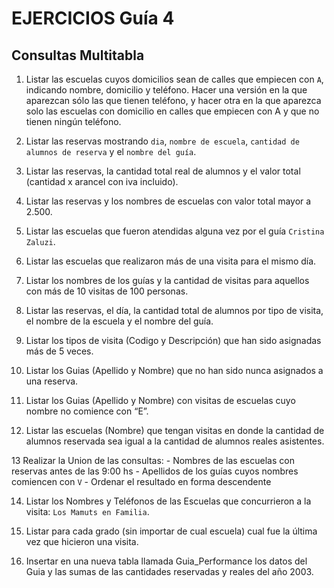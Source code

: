 # EJERCICIOS Guía 4
## Consultas Multitabla

1.	Listar las escuelas cuyos domicilios sean de calles que empiecen con `A`, indicando nombre, domicilio y teléfono. Hacer una versión en la que aparezcan sólo las que tienen teléfono, y hacer otra en la que aparezca solo las escuelas con domicilio en calles que empiecen con A y que no tienen ningún teléfono.

2.	Listar las reservas mostrando `dia`, `nombre de escuela`, `cantidad de alumnos de reserva` y el `nombre del guía`.

3.	Listar las reservas, la cantidad total real de alumnos y el valor total (cantidad x arancel con iva incluido).

4.	Listar las reservas y los nombres de escuelas con valor total mayor a 2.500.

5.	Listar las escuelas que fueron atendidas alguna vez por el guía `Cristina Zaluzi`.

6.	Listar las escuelas que realizaron más de una visita para el mismo día.

7.	Listar los nombres de los guías y la cantidad de visitas para aquellos con más de 10 visitas de 100 personas.

8.	Listar las reservas, el día, la cantidad total de alumnos por tipo de visita, el nombre de la escuela y el nombre del guía.

9.	Listar los tipos de visita (Codigo y Descripción) que han sido asignadas más de 5 veces.

10.	Listar los Guias (Apellido y Nombre) que no han sido nunca asignados a una reserva.

11.	Listar los Guias (Apellido y Nombre) con visitas de escuelas cuyo nombre no comience con “E”.

12.	Listar las escuelas (Nombre) que tengan visitas en donde la cantidad de alumnos reservada sea igual a la cantidad de alumnos reales asistentes.

13	Realizar la Union de las consultas: 
	- Nombres de las escuelas con reservas antes de las 9:00 hs
	- Apellidos de los guías cuyos nombres comiencen con `V`
	- Ordenar el resultado en forma descendente

14.	Listar los Nombres y Teléfonos de las Escuelas que concurrieron a la visita: `Los Mamuts en Familia`.

15.	Listar para cada grado (sin importar de cual escuela) cual fue la última vez que hicieron una visita.

16.	Insertar en una nueva tabla llamada Guia_Performance los datos del Guia y las sumas de las cantidades reservadas y reales del año 2003.
